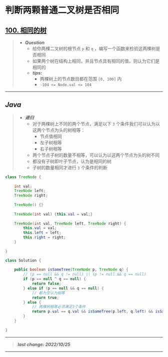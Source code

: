 # 判断两颗普通二叉树是否相同

## [100. 相同的树](https://leetcode.cn/problems/same-tree/)

> - ***Question***
>   - 给你两棵二叉树的根节点 `p` 和 `q` ，编写一个函数来检验这两棵树是否相同
>   - 如果两个树在结构上相同，并且节点具有相同的值，则认为它们是相同的
>   - ***tips:***
>     - 两棵树上的节点数目都在范围 `[0, 100]` 内
>     - `-104 <= Node.val <= 104`

---

## *Java*

> - ***递归***
>   - 对于两棵树上不同的两个节点，满足以下 `3` 个条件我们可以认为以这两个节点为头的树相等：
>     - 节点值相同
>     - 左子树相等
>     - 右子树相等
>   - 两个节点子树的数量不相等，可以认为以这两个节点为头的树不同
>   - 都没有子树即叶子节点，认为是相同的树
>   - 子树的数量相同才进行 `3` 个条件的判断

```java
class TreeNode {
    
    int val;
    TreeNode left;
    TreeNode right;
    
    TreeNode() {}
    
    TreeNode(int val) {this.val = val;}
    
    TreeNode(int val, TreeNode left, TreeNode right) {
        this.val = val;
        this.left = left;
        this.right = right;
    }
    
}

class Solution {
    
    public boolean isSameTree(TreeNode p, TreeNode q) {
        // (p == null && q != null) || (p != null && q == null)
        if (p == null ^ q == null) {
            return false;
        } else if (p == null && q == null) {
            // 都为空认为相等
            return true;
        } else {
            // 两棵树相等必须满足3个条件
            return p.val == q.val && isSameTree(p.left, q.left) && isSameTree(p.right, q.right);
        }
    }
    
}
```

---

> ***last change: 2022/10/25***

---
